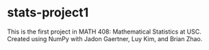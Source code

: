 # stats-project1

This is the first project in MATH 408: Mathematical Statistics at USC. Created using NumPy with Jadon Gaertner, Luy Kim, and Brian Zhao. 
